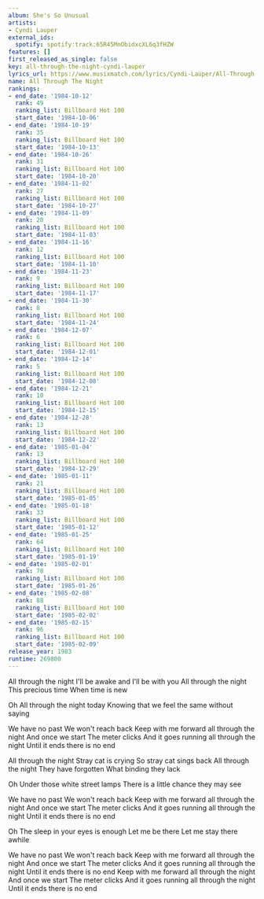```yaml
---
album: She's So Unusual
artists:
- Cyndi Lauper
external_ids:
  spotify: spotify:track:65R45MnObidxcXL6q3fHZW
features: []
first_released_as_single: false
key: all-through-the-night-cyndi-lauper
lyrics_url: https://www.musixmatch.com/lyrics/Cyndi-Lauper/All-Through-the-Night
name: All Through The Night
rankings:
- end_date: '1984-10-12'
  rank: 49
  ranking_list: Billboard Hot 100
  start_date: '1984-10-06'
- end_date: '1984-10-19'
  rank: 35
  ranking_list: Billboard Hot 100
  start_date: '1984-10-13'
- end_date: '1984-10-26'
  rank: 31
  ranking_list: Billboard Hot 100
  start_date: '1984-10-20'
- end_date: '1984-11-02'
  rank: 27
  ranking_list: Billboard Hot 100
  start_date: '1984-10-27'
- end_date: '1984-11-09'
  rank: 20
  ranking_list: Billboard Hot 100
  start_date: '1984-11-03'
- end_date: '1984-11-16'
  rank: 12
  ranking_list: Billboard Hot 100
  start_date: '1984-11-10'
- end_date: '1984-11-23'
  rank: 9
  ranking_list: Billboard Hot 100
  start_date: '1984-11-17'
- end_date: '1984-11-30'
  rank: 8
  ranking_list: Billboard Hot 100
  start_date: '1984-11-24'
- end_date: '1984-12-07'
  rank: 6
  ranking_list: Billboard Hot 100
  start_date: '1984-12-01'
- end_date: '1984-12-14'
  rank: 5
  ranking_list: Billboard Hot 100
  start_date: '1984-12-08'
- end_date: '1984-12-21'
  rank: 10
  ranking_list: Billboard Hot 100
  start_date: '1984-12-15'
- end_date: '1984-12-28'
  rank: 13
  ranking_list: Billboard Hot 100
  start_date: '1984-12-22'
- end_date: '1985-01-04'
  rank: 13
  ranking_list: Billboard Hot 100
  start_date: '1984-12-29'
- end_date: '1985-01-11'
  rank: 21
  ranking_list: Billboard Hot 100
  start_date: '1985-01-05'
- end_date: '1985-01-18'
  rank: 33
  ranking_list: Billboard Hot 100
  start_date: '1985-01-12'
- end_date: '1985-01-25'
  rank: 64
  ranking_list: Billboard Hot 100
  start_date: '1985-01-19'
- end_date: '1985-02-01'
  rank: 78
  ranking_list: Billboard Hot 100
  start_date: '1985-01-26'
- end_date: '1985-02-08'
  rank: 88
  ranking_list: Billboard Hot 100
  start_date: '1985-02-02'
- end_date: '1985-02-15'
  rank: 96
  ranking_list: Billboard Hot 100
  start_date: '1985-02-09'
release_year: 1983
runtime: 269800
---
```

All through the night
I'll be awake and I'll be with you
All through the night
This precious time
When time is new

Oh
All through the night today
Knowing that we feel the same without saying

We have no past
We won't reach back
Keep with me forward all through the night
And once we start
The meter clicks
And it goes running all through the night
Until it ends there is no end

All through the night
Stray cat is crying
So stray cat sings back
All through the night
They have forgotten
What binding they lack

Oh
Under those white street lamps
There is a little chance they may see

We have no past
We won't reach back
Keep with me forward all through the night
And once we start
The meter clicks
And it goes running all through the night
Until it ends there is no end

Oh
The sleep in your eyes is enough
Let me be there
Let me stay there awhile

We have no past
We won't reach back
Keep with me forward all through the night
And once we start
The meter clicks
And it goes running all through the night
Until it ends there is no end
Keep with me forward all through the night
And once we start
The meter clicks
And it goes running all through the night
Until it ends there is no end
